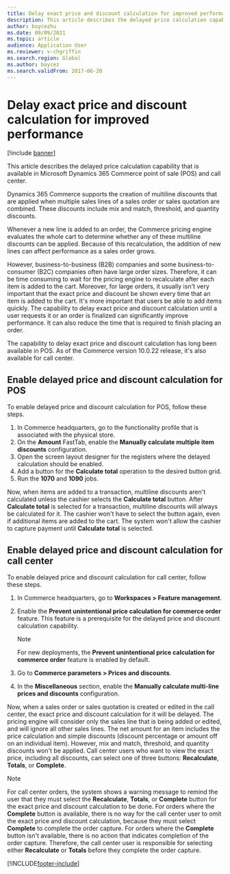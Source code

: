```yaml
---
title: Delay exact price and discount calculation for improved performance
description: This article describes the delayed price calculation capability that is available in Microsoft Dynamics 365 Commerce point of sale (POS) and call center.
author: boycezhu
ms.date: 09/09/2021
ms.topic: article
audience: Application User
ms.reviewer: v-chgriffin
ms.search.region: Global
ms.author: boycez
ms.search.validFrom: 2017-06-20
---
```


# Delay exact price and discount calculation for improved performance

[!include [banner](includes/banner.md)]

This article describes the delayed price calculation capability that is available in Microsoft Dynamics 365 Commerce point of sale (POS) and call center.

Dynamics 365 Commerce supports the creation of multiline discounts that are applied when multiple sales lines of a sales order or sales quotation are combined. These discounts include mix and match, threshold, and quantity discounts.

Whenever a new line is added to an order, the Commerce pricing engine evaluates the whole cart to determine whether any of these multiline discounts can be applied. Because of this recalculation, the addition of new lines can affect performance as a sales order grows.

However, business-to-business (B2B) companies and some business-to-consumer (B2C) companies often have large order sizes. Therefore, it can be time consuming to wait for the pricing engine to recalculate after each item is added to the cart. Moreover, for large orders, it usually isn't very important that the exact price and discount be shown every time that an item is added to the cart. It's more important that users be able to add items quickly. The capability to delay exact price and discount calculation until a user requests it or an order is finalized can significantly improve performance. It can also reduce the time that is required to finish placing an order.

The capability to delay exact price and discount calculation has long been available in POS. As of the Commerce version 10.0.22 release, it's also available for call center.

## Enable delayed price and discount calculation for POS

To enable delayed price and discount calculation for POS, follow these steps.

1. In Commerce headquarters, go to the functionality profile that is associated with the physical store.
1. On the **Amount** FastTab, enable the **Manually calculate multiple item discounts** configuration.
1. Open the screen layout designer for the registers where the delayed calculation should be enabled.
1. Add a button for the **Calculate total** operation to the desired button grid.
1. Run the **1070** and **1090** jobs.

Now, when items are added to a transaction, multiline discounts aren't calculated unless the cashier selects the **Calculate total** button. After **Calculate total** is selected for a transaction, multiline discounts will always be calculated for it. The cashier won't have to select the button again, even if additional items are added to the cart. The system won't allow the cashier to capture payment until **Calculate total** is selected.

## Enable delayed price and discount calculation for call center

To enable delayed price and discount calculation for call center, follow these steps.

1. In Commerce headquarters, go to **Workspaces \> Feature management**.
1. Enable the **Prevent unintentional price calculation for commerce order** feature. This feature is a prerequisite for the delayed price and discount calculation capability.

    > [!NOTE]
    > For new deployments, the **Prevent unintentional price calculation for commerce order** feature is enabled by default.

1. Go to **Commerce parameters \> Prices and discounts**.
1. In the **Miscellaneous** section, enable the **Manually calculate multi-line prices and discounts** configuration.

Now, when a sales order or sales quotation is created or edited in the call center, the exact price and discount calculation for it will be delayed. The pricing engine will consider only the sales line that is being added or edited, and will ignore all other sales lines. The net amount for an item includes the price calculation and simple discounts (discount percentage or amount off on an individual item). However, mix and match, threshold, and quantity discounts won't be applied. Call center users who want to view the exact price, including all discounts, can select one of three buttons: **Recalculate**, **Totals**, or **Complete**.

> [!NOTE]
> For call center orders, the system shows a warning message to remind the user that they must select the **Recalculate**, **Totals**, or **Complete** button for the exact price and discount calculation to be done. For orders where the **Complete** button is available, there is no way for the call center user to omit the exact price and discount calculation, because they must select **Complete** to complete the order capture. For orders where the **Complete** button isn't available, there is no action that indicates completion of the order capture. Therefore, the call center user is responsible for selecting either **Recalculate** or **Totals** before they complete the order capture.

[!INCLUDE[footer-include](../includes/footer-banner.md)]
